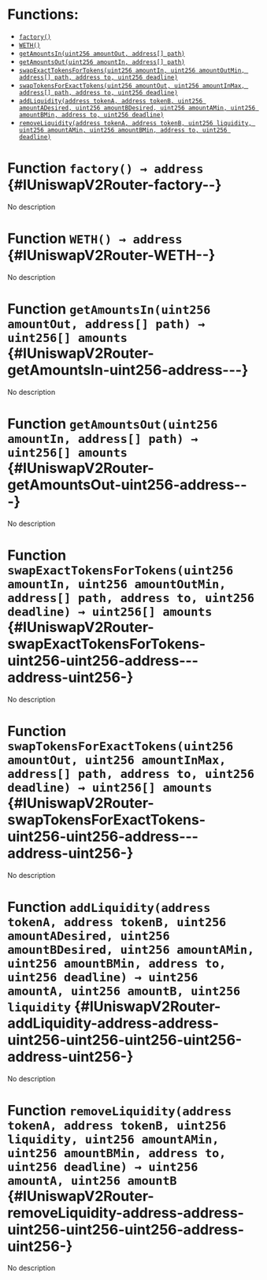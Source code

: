 

# Functions:
- [`factory()`](#IUniswapV2Router-factory--)
- [`WETH()`](#IUniswapV2Router-WETH--)
- [`getAmountsIn(uint256 amountOut, address[] path)`](#IUniswapV2Router-getAmountsIn-uint256-address---)
- [`getAmountsOut(uint256 amountIn, address[] path)`](#IUniswapV2Router-getAmountsOut-uint256-address---)
- [`swapExactTokensForTokens(uint256 amountIn, uint256 amountOutMin, address[] path, address to, uint256 deadline)`](#IUniswapV2Router-swapExactTokensForTokens-uint256-uint256-address---address-uint256-)
- [`swapTokensForExactTokens(uint256 amountOut, uint256 amountInMax, address[] path, address to, uint256 deadline)`](#IUniswapV2Router-swapTokensForExactTokens-uint256-uint256-address---address-uint256-)
- [`addLiquidity(address tokenA, address tokenB, uint256 amountADesired, uint256 amountBDesired, uint256 amountAMin, uint256 amountBMin, address to, uint256 deadline)`](#IUniswapV2Router-addLiquidity-address-address-uint256-uint256-uint256-uint256-address-uint256-)
- [`removeLiquidity(address tokenA, address tokenB, uint256 liquidity, uint256 amountAMin, uint256 amountBMin, address to, uint256 deadline)`](#IUniswapV2Router-removeLiquidity-address-address-uint256-uint256-uint256-address-uint256-)



# Function `factory() → address` {#IUniswapV2Router-factory--}
No description




# Function `WETH() → address` {#IUniswapV2Router-WETH--}
No description




# Function `getAmountsIn(uint256 amountOut, address[] path) → uint256[] amounts` {#IUniswapV2Router-getAmountsIn-uint256-address---}
No description




# Function `getAmountsOut(uint256 amountIn, address[] path) → uint256[] amounts` {#IUniswapV2Router-getAmountsOut-uint256-address---}
No description




# Function `swapExactTokensForTokens(uint256 amountIn, uint256 amountOutMin, address[] path, address to, uint256 deadline) → uint256[] amounts` {#IUniswapV2Router-swapExactTokensForTokens-uint256-uint256-address---address-uint256-}
No description




# Function `swapTokensForExactTokens(uint256 amountOut, uint256 amountInMax, address[] path, address to, uint256 deadline) → uint256[] amounts` {#IUniswapV2Router-swapTokensForExactTokens-uint256-uint256-address---address-uint256-}
No description




# Function `addLiquidity(address tokenA, address tokenB, uint256 amountADesired, uint256 amountBDesired, uint256 amountAMin, uint256 amountBMin, address to, uint256 deadline) → uint256 amountA, uint256 amountB, uint256 liquidity` {#IUniswapV2Router-addLiquidity-address-address-uint256-uint256-uint256-uint256-address-uint256-}
No description




# Function `removeLiquidity(address tokenA, address tokenB, uint256 liquidity, uint256 amountAMin, uint256 amountBMin, address to, uint256 deadline) → uint256 amountA, uint256 amountB` {#IUniswapV2Router-removeLiquidity-address-address-uint256-uint256-uint256-address-uint256-}
No description




